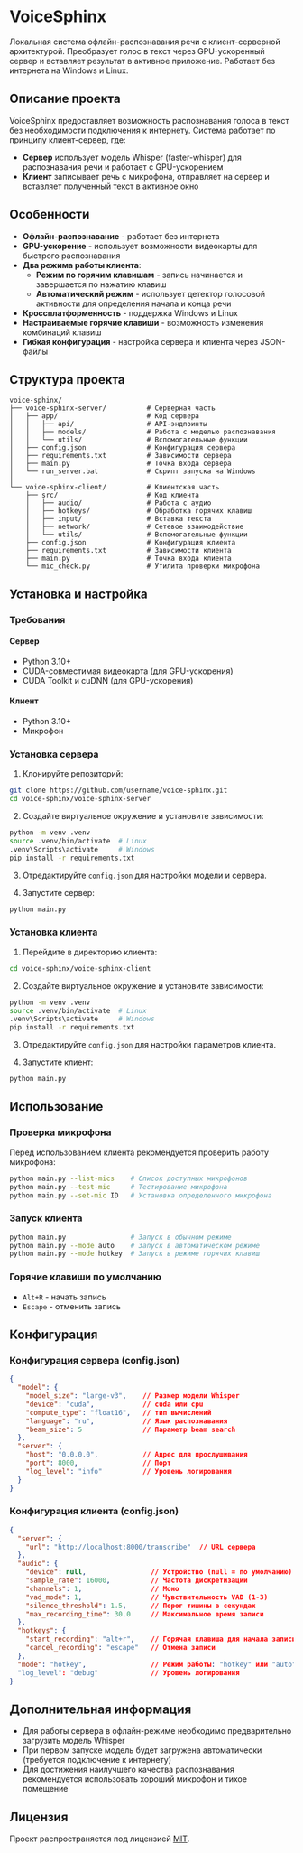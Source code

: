 # VoiceSphinx

Локальная система офлайн-распознавания речи с клиент-серверной архитектурой. Преобразует голос в текст через GPU-ускоренный сервер и вставляет результат в активное приложение. Работает без интернета на Windows и Linux.

## Описание проекта

VoiceSphinx предоставляет возможность распознавания голоса в текст без необходимости подключения к интернету. Система работает по принципу клиент-сервер, где:

- **Сервер** использует модель Whisper (faster-whisper) для распознавания речи и работает с GPU-ускорением
- **Клиент** записывает речь с микрофона, отправляет на сервер и вставляет полученный текст в активное окно

## Особенности

- **Офлайн-распознавание** - работает без интернета
- **GPU-ускорение** - использует возможности видеокарты для быстрого распознавания
- **Два режима работы клиента**:
  - **Режим по горячим клавишам** - запись начинается и завершается по нажатию клавиш
  - **Автоматический режим** - использует детектор голосовой активности для определения начала и конца речи
- **Кроссплатформенность** - поддержка Windows и Linux
- **Настраиваемые горячие клавиши** - возможность изменения комбинаций клавиш
- **Гибкая конфигурация** - настройка сервера и клиента через JSON-файлы

## Структура проекта

```
voice-sphinx/
├── voice-sphinx-server/          # Серверная часть
│   ├── app/                      # Код сервера
│   │   ├── api/                  # API-эндпоинты
│   │   ├── models/               # Работа с моделью распознавания
│   │   └── utils/                # Вспомогательные функции
│   ├── config.json               # Конфигурация сервера
│   ├── requirements.txt          # Зависимости сервера
│   ├── main.py                   # Точка входа сервера
│   └── run_server.bat            # Скрипт запуска на Windows
│
└── voice-sphinx-client/          # Клиентская часть
    ├── src/                      # Код клиента
    │   ├── audio/                # Работа с аудио
    │   ├── hotkeys/              # Обработка горячих клавиш
    │   ├── input/                # Вставка текста
    │   ├── network/              # Сетевое взаимодействие
    │   └── utils/                # Вспомогательные функции
    ├── config.json               # Конфигурация клиента
    ├── requirements.txt          # Зависимости клиента
    ├── main.py                   # Точка входа клиента
    └── mic_check.py              # Утилита проверки микрофона
```

## Установка и настройка

### Требования

#### Сервер
- Python 3.10+
- CUDA-совместимая видеокарта (для GPU-ускорения)
- CUDA Toolkit и cuDNN (для GPU-ускорения)

#### Клиент
- Python 3.10+
- Микрофон

### Установка сервера

1. Клонируйте репозиторий:
```bash
git clone https://github.com/username/voice-sphinx.git
cd voice-sphinx/voice-sphinx-server
```

2. Создайте виртуальное окружение и установите зависимости:
```bash
python -m venv .venv
source .venv/bin/activate  # Linux
.venv\Scripts\activate     # Windows
pip install -r requirements.txt
```

3. Отредактируйте `config.json` для настройки модели и сервера.

4. Запустите сервер:
```bash
python main.py
```

### Установка клиента

1. Перейдите в директорию клиента:
```bash
cd voice-sphinx/voice-sphinx-client
```

2. Создайте виртуальное окружение и установите зависимости:
```bash
python -m venv .venv
source .venv/bin/activate  # Linux
.venv\Scripts\activate     # Windows
pip install -r requirements.txt
```

3. Отредактируйте `config.json` для настройки параметров клиента.

4. Запустите клиент:
```bash
python main.py
```

## Использование

### Проверка микрофона

Перед использованием клиента рекомендуется проверить работу микрофона:

```bash
python main.py --list-mics    # Список доступных микрофонов
python main.py --test-mic     # Тестирование микрофона
python main.py --set-mic ID   # Установка определенного микрофона
```

### Запуск клиента

```bash
python main.py                # Запуск в обычном режиме
python main.py --mode auto    # Запуск в автоматическом режиме
python main.py --mode hotkey  # Запуск в режиме горячих клавиш
```

### Горячие клавиши по умолчанию

- `Alt+R` - начать запись
- `Escape` - отменить запись

## Конфигурация

### Конфигурация сервера (config.json)

```json
{
  "model": {
    "model_size": "large-v3",    // Размер модели Whisper
    "device": "cuda",            // cuda или cpu
    "compute_type": "float16",   // тип вычислений
    "language": "ru",            // Язык распознавания
    "beam_size": 5               // Параметр beam search
  },
  "server": {
    "host": "0.0.0.0",           // Адрес для прослушивания
    "port": 8000,                // Порт
    "log_level": "info"          // Уровень логирования
  }
}
```

### Конфигурация клиента (config.json)

```json
{
  "server": {
    "url": "http://localhost:8000/transcribe"  // URL сервера
  },
  "audio": {
    "device": null,                // Устройство (null = по умолчанию)
    "sample_rate": 16000,          // Частота дискретизации
    "channels": 1,                 // Моно
    "vad_mode": 1,                 // Чувствительность VAD (1-3)
    "silence_threshold": 1.5,      // Порог тишины в секундах
    "max_recording_time": 30.0     // Максимальное время записи
  },
  "hotkeys": {
    "start_recording": "alt+r",    // Горячая клавиша для начала записи
    "cancel_recording": "escape"   // Отмена записи
  },
  "mode": "hotkey",                // Режим работы: "hotkey" или "auto"
  "log_level": "debug"             // Уровень логирования
}
```

## Дополнительная информация

- Для работы сервера в офлайн-режиме необходимо предварительно загрузить модель Whisper
- При первом запуске модель будет загружена автоматически (требуется подключение к интернету)
- Для достижения наилучшего качества распознавания рекомендуется использовать хороший микрофон и тихое помещение

## Лицензия

Проект распространяется под лицензией [MIT](LICENSE).
